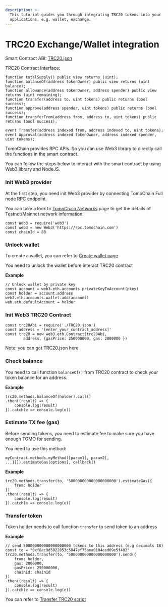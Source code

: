 ```yaml
---
description: >-
  This tutorial guides you through integrating TRC20 tokens into your
  applications, e.g. wallet, exchange.
---
```


# TRC20 Exchange/Wallet integration

Smart Contract ABI: [TRC20.json](https://raw.githubusercontent.com/tomochain/trc20/master/TRC20.json)

TRC20 Contract Interface:

```
function totalSupply() public view returns (uint);
function balanceOf(address tokenOwner) public view returns (uint balance);
function allowance(address tokenOwner, address spender) public view returns (uint remaining);
function transfer(address to, uint tokens) public returns (bool success);
function approve(address spender, uint tokens) public returns (bool success);
function transferFrom(address from, address to, uint tokens) public returns (bool success);

event Transfer(address indexed from, address indexed to, uint tokens);
event Approval(address indexed tokenOwner, address indexed spender, uint tokens);
```

TomoChain provides RPC APIs. So you can use Web3 library to directly call the functions in the smart contract.

You can follow the steps below to interact with the smart contract by using Web3 library and NodeJS.

### Init Web3 provider <a href="#init-web3-provider" id="init-web3-provider"></a>

At the first step, you need init Web3 provider by connecting TomoChain Full node RPC endpoint.

You can take a look to [TomoChain Networks](../working-with-tomochain/) page to get the details of Testnet/Mainnet network information.

```
const Web3 = require('web3')
const web3 = new Web3('https://rpc.tomochain.com')
const chainId = 88
```

### Unlock wallet <a href="#unlock-wallet" id="unlock-wallet"></a>

To create a wallet, you can refer to [Create wallet page](../../faq/products/tomowallet.md#create-a-new-wallet-on-tomowallet)

You need to unlock the wallet before interact TRC20 contract

**Example**

```
// Unlock wallet by private key
const account = web3.eth.accounts.privateKeyToAccount(pkey)
const holder = account.address
web3.eth.accounts.wallet.add(account)
web.eth.defaultAccount = holder
```

### Init Web3 TRC20 Contract <a href="#init-web3-trc20-contract" id="init-web3-trc20-contract"></a>

```
const trc20Abi = require('./TRC20.json')
const address = '[enter_your_contract_address]'
const trc20 = new web3.eth.Contract(trc20Abi,
        address, {gasPrice: 250000000, gas: 2000000 })
```

Note: you can get TRC20.json [here](https://raw.githubusercontent.com/tomochain/trc20/master/TRC20.json)

### Check balance <a href="#check-balance" id="check-balance"></a>

You need to call function `balanceOf()` from TRC20 contract to check your token balance for an address.

**Example**

```
trc20.methods.balanceOf(holder).call()
.then((result) => {
    console.log(result)
}).catch(e => console.log(e))
```

### Estimate TX fee (gas) <a href="#estimate-tx-fee-gas" id="estimate-tx-fee-gas"></a>

Before sending tokens, you need to estimate fee to make sure you have enough TOMO for sending.

You need to use this method:

```
myContract.methods.myMethod([param1[, param2[, ...]]]).estimateGas(options[, callback])
```

**Example**

```
trc20.methods.transfer(to, '500000000000000000000').estimateGas({
    from: holder
})
.then((result) => {
    console.log(result)
}).catch(e => console.log(e))
```

### Transfer token <a href="#transfer-token" id="transfer-token"></a>

Token holder needs to call function `transfer` to send token to an address

**Example**

```
// send 500000000000000000000 tokens to this address (e.g decimals 18)
const to = "0xf8ac9d5022853c5847ef75aea0104eed09e5f402"
trc20.methods.transfer(to, '500000000000000000000').send({
    from: holder,
    gas: 2000000,
    gasPrice: 250000000,
    chainId: chainId
})
.then((result) => {
    console.log(result)
}).catch(e => console.log(e))
```

You can refer to [Transfer TRC20 script](https://gist.github.com/thanhson1085/3c831416287b0c1f4afbf9fcb3aa05dc)

